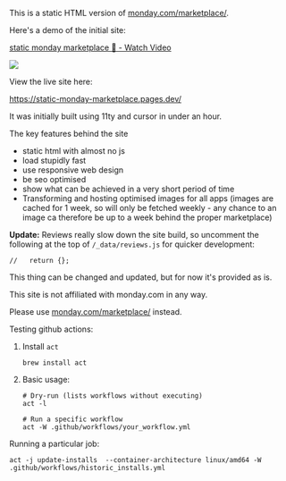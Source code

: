 This is a static HTML version of  [monday.com/marketplace/](https://monday.com/marketplace/).

Here's a demo of the initial site:

<div>
    <a href="https://www.loom.com/share/ccd890f4965e4491b864a13988e35fe9">
      <p>static monday marketplace  🚀 - Watch Video</p>
    </a>
    <a href="https://www.loom.com/share/ccd890f4965e4491b864a13988e35fe9">
      <img style="max-width:300px;" src="https://cdn.loom.com/sessions/thumbnails/ccd890f4965e4491b864a13988e35fe9-50df5b17b1e891ba-full-play.gif">
    </a>
  </div>

View the live site here: 

https://static-monday-marketplace.pages.dev/

It was initially built using 11ty and cursor in under an hour.

The  key features behind the site

- static html with almost no js
- load stupidly fast
- use responsive web design
- be seo optimised
- show what can be achieved in a very short period of time
- Transforming and hosting optimised images for all apps (images are cached for 1 week, so will only be fetched weekly - any chance to an image ca therefore be up to a week behind the proper marketplace)

**Update:** Reviews really slow down the site build, so uncomment the following at the top of `/_data/reviews.js` for quicker development:

```
//   return {};
```

This thing can be changed and updated, but for now it's provided as is.

This site is not affiliated with monday.com in any way. 

Please use [monday.com/marketplace/](https://monday.com/marketplace/) instead.

Testing github actions:

1. Install `act`
   ```
   brew install act
   ```
1. Basic usage:
   ```
   # Dry-run (lists workflows without executing)
   act -l

   # Run a specific workflow
   act -W .github/workflows/your_workflow.yml
   ```

Running a particular job:

```
act -j update-installs  --container-architecture linux/amd64 -W .github/workflows/historic_installs.yml
```